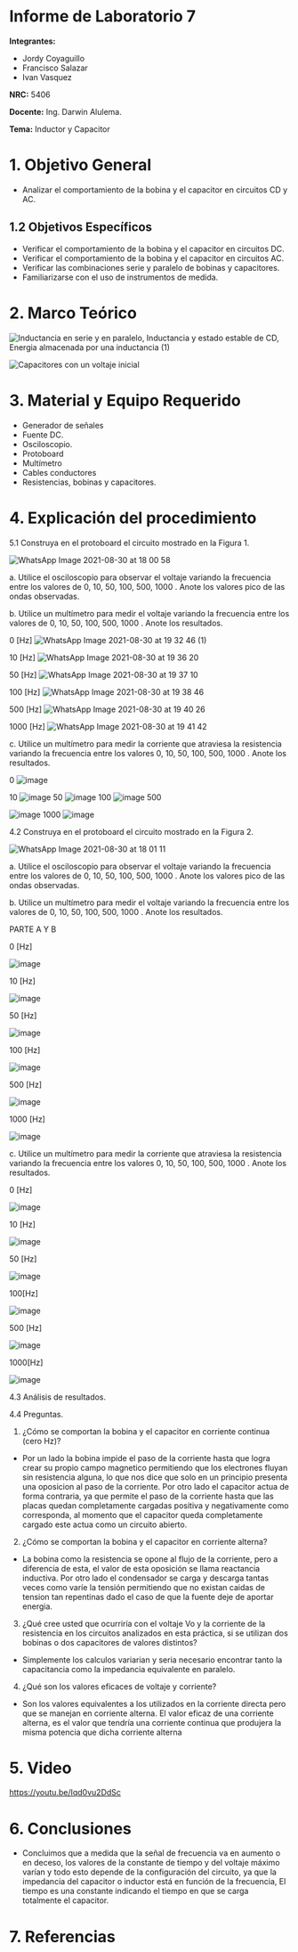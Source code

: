 # Informe de Laboratorio 7
**Integrantes:**

- Jordy Coyaguillo
- Francisco Salazar
- Ivan Vasquez

 **NRC:** 5406
 
 **Docente:** Ing. Darwin Alulema.
 
 **Tema:** Inductor y Capacitor
# 1. Objetivo General

- Analizar el comportamiento de la bobina y el capacitor en circuitos CD y AC.

## 1.2 Objetivos Específicos

- Verificar el comportamiento de la bobina y el capacitor en circuitos DC.
- Verificar el comportamiento de la bobina y el capacitor en circuitos AC.
- Verificar las combinaciones serie y paralelo de bobinas y capacitores.
- Familiarizarse con el uso de instrumentos de medida.

# 2. Marco Teórico

![Inductancia en serie y en paralelo, Inductancia y estado estable de CD, Energia almacenada por una inductancia (1)](https://user-images.githubusercontent.com/85137954/131417100-ba0c716e-fd5a-474e-b1c0-4364f886f46c.png)

![Capacitores con un voltaje inicial](https://user-images.githubusercontent.com/85137954/131418323-cd308056-1c6c-4d58-8e36-51bd738d700f.png)

# 3. Material y Equipo Requerido

- Generador de señales
- Fuente DC.
- Osciloscopio.
- Protoboard
- Multímetro
- Cables conductores
- Resistencias, bobinas y capacitores.

# 4. Explicación del procedimiento

5.1 Construya en el protoboard el circuito mostrado en la Figura 1.

![WhatsApp Image 2021-08-30 at 18 00 58](https://user-images.githubusercontent.com/85137954/131416537-c80fb4d9-e671-4aa3-8ece-454496aaf319.jpeg)


a. Utilice el osciloscopio para observar el voltaje  variando la frecuencia entre los
valores de 0, 10, 50, 100, 500, 1000 . Anote los valores pico de las ondas observadas.

b. Utilice un multímetro para medir el voltaje  variando la frecuencia entre los valores
de 0, 10, 50, 100, 500, 1000 . Anote los resultados.

0 [Hz]
![WhatsApp Image 2021-08-30 at 19 32 46 (1)](https://user-images.githubusercontent.com/85137954/131424437-f122e722-505a-4681-b1f6-4399ca43a1b6.jpeg)

10 [Hz]
![WhatsApp Image 2021-08-30 at 19 36 20](https://user-images.githubusercontent.com/85137954/131424364-b7a79f65-3280-444b-ba4e-f50a7eec9f5b.jpeg)


50 [Hz]
![WhatsApp Image 2021-08-30 at 19 37 10](https://user-images.githubusercontent.com/85137954/131424372-0cf0aefc-954b-4bc2-9a54-ab2c27c4c2d1.jpeg)


100 [Hz]
![WhatsApp Image 2021-08-30 at 19 38 46](https://user-images.githubusercontent.com/85137954/131424389-d39cae7e-6016-4754-b82f-88647aceeae9.jpeg)


500 [Hz]
![WhatsApp Image 2021-08-30 at 19 40 26](https://user-images.githubusercontent.com/85137954/131424394-4fef3080-ba69-4407-a27f-5012b8164acd.jpeg)


1000 [Hz]
![WhatsApp Image 2021-08-30 at 19 41 42](https://user-images.githubusercontent.com/85137954/131424434-edd5e7fd-8e84-4964-9d62-a8cb73c4d366.jpeg)


c. Utilice un multímetro para medir la corriente que atraviesa la resistencia variando la
frecuencia entre los valores 0, 10, 50, 100, 500, 1000 . Anote los resultados.

0
![image](https://user-images.githubusercontent.com/85137954/131441055-5a1e22b5-cb8d-43b3-9490-431eaadbff71.png)

10
![image](https://user-images.githubusercontent.com/85137954/131441085-2f6f6d47-ed7a-4d22-be74-3aee12865852.png)
50
![image](https://user-images.githubusercontent.com/85137954/131441110-94af19df-299b-46a0-9818-3d1545b0f570.png)
100
![image](https://user-images.githubusercontent.com/85137954/131441124-ba1d38ce-09e9-47d8-b5e2-fcbcc9436425.png)
500

![image](https://user-images.githubusercontent.com/85137954/131441136-ab216f3c-a5fc-4d9f-bae9-ac801ed17018.png)
1000
![image](https://user-images.githubusercontent.com/85137954/131441149-e8803a96-4163-4d39-a8e6-717dd8b8cb10.png)

4.2 Construya en el protoboard el circuito mostrado en la Figura 2.

![WhatsApp Image 2021-08-30 at 18 01 11](https://user-images.githubusercontent.com/85137954/131416552-5e239afd-c5e0-4871-ab75-4f41b23b47ed.jpeg)

a. Utilice el osciloscopio para observar el voltaje  variando la frecuencia entre los
valores de 0, 10, 50, 100, 500, 1000 . Anote los valores pico de las ondas observadas.

b. Utilice un multímetro para medir el voltaje  variando la frecuencia entre los valores
de 0, 10, 50, 100, 500, 1000 . Anote los resultados.

PARTE A Y B

0 [Hz]

![image](https://user-images.githubusercontent.com/85137954/131424928-16f5c681-fe7e-442d-b2b3-b3741fc50589.png)

10 [Hz]

![image](https://user-images.githubusercontent.com/85137954/131424938-0375ca64-2c0c-45db-ab03-e5b9b8be6f03.png)

50 [Hz]

![image](https://user-images.githubusercontent.com/85137954/131424955-0234bf8d-8227-49ec-986d-a88146924859.png)

100 [Hz]

![image](https://user-images.githubusercontent.com/85137954/131424978-a474d993-290c-4fa9-9463-2d690e759d57.png)

500 [Hz]

![image](https://user-images.githubusercontent.com/85137954/131425003-8fb5eb2b-b753-4eab-81d5-773605093f13.png)

1000 [Hz]

![image](https://user-images.githubusercontent.com/85137954/131425019-c4a8296e-6240-4ff0-8d7f-72da38f39f2e.png)



c. Utilice un multímetro para medir la corriente que atraviesa la resistencia variando la
frecuencia entre los valores 0, 10, 50, 100, 500, 1000 . Anote los resultados.

0 [Hz]

![image](https://user-images.githubusercontent.com/85137954/131426876-c8895e44-e9fe-4d5a-a1ba-6fba4c346506.png)

10 [Hz]

![image](https://user-images.githubusercontent.com/85137954/131426897-19319b42-6be1-4083-8396-138eebed9d75.png)

50 [Hz]

![image](https://user-images.githubusercontent.com/85137954/131426921-d4583268-2fee-46ed-9ebe-4b11401adb9b.png)

100[Hz]

![image](https://user-images.githubusercontent.com/85137954/131426953-3bc4f5a3-5209-489c-b3f7-687c82cdbe70.png)

500 [Hz]

![image](https://user-images.githubusercontent.com/85137954/131426990-a48bd537-6359-4459-a3e2-1b89100d07b8.png)

1000[Hz]

![image](https://user-images.githubusercontent.com/85137954/131427010-e4bc6d56-4c19-4926-9859-02be528687e8.png)


4.3 Análisis de resultados.

4.4 Preguntas.

1. ¿Cómo se comportan la bobina y el capacitor en corriente continua (cero Hz)?
- Por un lado la bobina impide el paso de la corriente hasta que logra crear su propio campo magnetico permitiendo que los electrones fluyan sin resistencia alguna, lo que nos dice que solo en un principio presenta una oposicion al paso de la corriente. Por otro lado el capacitor actua de forma contraria, ya que permite el paso de la corriente hasta que las placas quedan completamente cargadas positiva y negativamente como corresponda, al momento que el capacitor queda completamente cargado este actua como un circuito abierto.
2. ¿Cómo se comportan la bobina y el capacitor en corriente alterna?
- La bobina como la resistencia se opone al flujo de la corriente, pero a diferencia de esta, el valor de esta oposición se llama reactancia inductiva. Por otro lado el condensador se carga y descarga tantas veces como varíe la tensión permitiendo que no existan caidas de tension tan repentinas dado el caso de que la fuente deje de aportar energia.
3. ¿Qué cree usted que ocurriría con el voltaje Vo y la corriente de la resistencia en los circuitos analizados en esta práctica, si se utilizan dos bobinas o dos  capacitores de valores distintos?
- Simplemente los calculos variarian y seria necesario encontrar tanto la capacitancia como la impedancia equivalente en paralelo.
4. ¿Qué son los valores eficaces de voltaje y corriente?
- Son los valores equivalentes a los utilizados en la corriente directa pero que se manejan en corriente alterna. El valor eficaz de una corriente alterna, es el valor que tendría una corriente continua que produjera la misma potencia que dicha corriente alterna 

# 5. Video

https://youtu.be/Iqd0vu2DdSc

# 6. Conclusiones

- Concluimos que a medida que la señal de frecuencia va en aumento o en deceso, los valores de la constante de tiempo y del voltaje máximo varían y todo esto depende de la configuración del circuito, ya que la impedancia del capacitor o inductor está en función de la frecuencia, El tiempo es una constante indicando el tiempo en que se carga totalmente el capacitor.

# 7. Referencias


